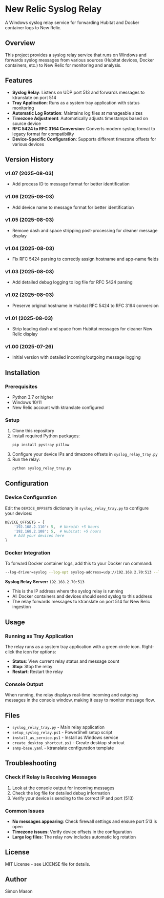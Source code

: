 # New Relic Syslog Relay

A Windows syslog relay service for forwarding Hubitat and Docker container logs to New Relic.

## Overview

This project provides a syslog relay service that runs on Windows and forwards syslog messages from various sources (Hubitat devices, Docker containers, etc.) to New Relic for monitoring and analysis.

## Features

- **Syslog Relay**: Listens on UDP port 513 and forwards messages to ktranslate on port 514
- **Tray Application**: Runs as a system tray application with status monitoring
- **Automatic Log Rotation**: Maintains log files at manageable sizes
- **Timezone Adjustment**: Automatically adjusts timestamps based on source device
- **RFC 5424 to RFC 3164 Conversion**: Converts modern syslog format to legacy format for compatibility
- **Device-Specific Configuration**: Supports different timezone offsets for various devices

## Version History

### v1.07 (2025-08-03)
- Add process ID to message format for better identification

### v1.06 (2025-08-03)
- Add device name to message format for better identification

### v1.05 (2025-08-03)
- Remove dash and space stripping post-processing for cleaner message display

### v1.04 (2025-08-03)
- Fix RFC 5424 parsing to correctly assign hostname and app-name fields

### v1.03 (2025-08-03)
- Add detailed debug logging to log file for RFC 5424 parsing

### v1.02 (2025-08-03)
- Preserve original hostname in Hubitat RFC 5424 to RFC 3164 conversion

### v1.01 (2025-08-03)
- Strip leading dash and space from Hubitat messages for cleaner New Relic display

### v1.00 (2025-07-26)
- Initial version with detailed incoming/outgoing message logging

## Installation

### Prerequisites

- Python 3.7 or higher
- Windows 10/11
- New Relic account with ktranslate configured

### Setup

1. Clone this repository
2. Install required Python packages:
   ```bash
   pip install pystray pillow
   ```
3. Configure your device IPs and timezone offsets in `syslog_relay_tray.py`
4. Run the relay:
   ```bash
   python syslog_relay_tray.py
   ```

## Configuration

### Device Configuration

Edit the `DEVICE_OFFSETS` dictionary in `syslog_relay_tray.py` to configure your devices:

```python
DEVICE_OFFSETS = {
    '192.168.2.110': 5,  # Unraid: +5 hours
    '192.168.2.108': 5,  # Hubitat: +5 hours
    # Add your devices here
}
```

### Docker Integration

To forward Docker container logs, add this to your Docker run command:

```bash
--log-driver=syslog --log-opt syslog-address=udp://192.168.2.70:513 --log-opt tag="{{.Name}}"
```

**Syslog Relay Server:** `192.168.2.70:513`
- This is the IP address where the syslog relay is running
- All Docker containers and devices should send syslog to this address
- The relay forwards messages to ktranslate on port 514 for New Relic ingestion

## Usage

### Running as Tray Application

The relay runs as a system tray application with a green circle icon. Right-click the icon for options:
- **Status**: View current relay status and message count
- **Stop**: Stop the relay
- **Restart**: Restart the relay

### Console Output

When running, the relay displays real-time incoming and outgoing messages in the console window, making it easy to monitor message flow.

## Files

- `syslog_relay_tray.py` - Main relay application
- `setup_syslog_relay.ps1` - PowerShell setup script
- `install_as_service.ps1` - Install as Windows service
- `create_desktop_shortcut.ps1` - Create desktop shortcut
- `snmp-base.yaml` - ktranslate configuration template

## Troubleshooting

### Check if Relay is Receiving Messages

1. Look at the console output for incoming messages
2. Check the log file for detailed debug information
3. Verify your device is sending to the correct IP and port (513)

### Common Issues

- **No messages appearing**: Check firewall settings and ensure port 513 is open
- **Timezone issues**: Verify device offsets in the configuration
- **Large log files**: The relay now includes automatic log rotation

## License

MIT License - see LICENSE file for details.

## Author

Simon Mason
